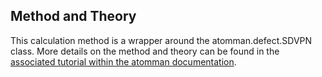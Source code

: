 ## Method and Theory

This calculation method is a wrapper around the atomman.defect.SDVPN class.  More details on the method and theory can be found in the [associated tutorial within the atomman documentation](https://www.ctcms.nist.gov/potentials/atomman/tutorial/04.4._Semidiscrete_Variational_Peierls-Nabarro.html).